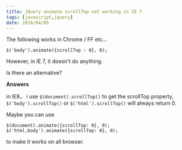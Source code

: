 ```yaml
---
title: jQuery animate scrollTop not working in IE 7
tags: [javascript,jquery]
date: 2016/04/05
---
```


The following works in Chrome / FF etc...

```
$('body').animate({scrollTop : 0}, 0);
```

However, in IE 7, it doesn't do anything.

Is there an alternative?

**Answers**

in IE8， i use ```$(document).scrollTop()``` to get the scrollTop property, ```$('body').scrollTop()``` or ```$('html').scrollTop()``` will always return 0.

Maybe you can use

```
$(document).animate({scrollTop: 0}, 0);
$('html,body').animate({scrollTop: 0}, 0);
```

to make it works on all browser.